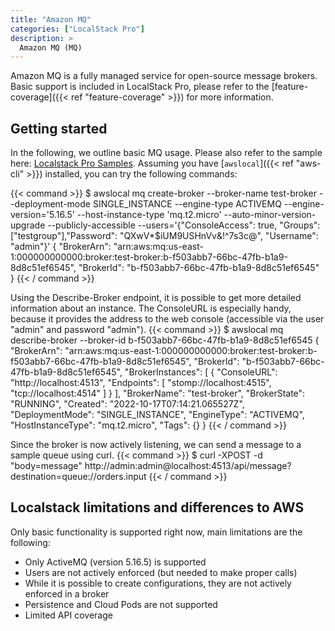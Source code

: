 ```yaml
---
title: "Amazon MQ"
categories: ["LocalStack Pro"]
description: >
  Amazon MQ (MQ)
---
```


Amazon MQ is a fully managed service for open-source message brokers.
Basic support is included in LocalStack Pro, please refer to the [feature-coverage]({{< ref "feature-coverage" >}}) for more information.

## Getting started
In the following, we outline basic MQ usage. Please also refer to the sample here: [Localstack Pro Samples](https://github.com/localstack/localstack-pro-samples/tree/master/mq-broker).
Assuming you have [`awslocal`]({{< ref "aws-cli" >}}) installed, you can try the following commands:

{{< command >}}
$ awslocal mq create-broker --broker-name test-broker --deployment-mode SINGLE_INSTANCE --engine-type ACTIVEMQ --engine-version='5.16.5' --host-instance-type 'mq.t2.micro' --auto-minor-version-upgrade --publicly-accessible --users='{"ConsoleAccess": true, "Groups": ["testgroup"],"Password": "QXwV*$iUM9USHnVv&!^7s3c@", "Username": "admin"}'
{
    "BrokerArn": "arn:aws:mq:us-east-1:000000000000:broker:test-broker:b-f503abb7-66bc-47fb-b1a9-8d8c51ef6545",
    "BrokerId": "b-f503abb7-66bc-47fb-b1a9-8d8c51ef6545"
}
{{< / command >}}

Using the Describe-Broker endpoint, it is possible to get more detailed information about an instance. The ConsoleURL is especially handy, because it provides the address to the web console (accessible via the user "admin" and password "admin").
{{< command >}}
$ awslocal mq describe-broker --broker-id b-f503abb7-66bc-47fb-b1a9-8d8c51ef6545
{
    "BrokerArn": "arn:aws:mq:us-east-1:000000000000:broker:test-broker:b-f503abb7-66bc-47fb-b1a9-8d8c51ef6545",
    "BrokerId": "b-f503abb7-66bc-47fb-b1a9-8d8c51ef6545",
    "BrokerInstances": [
        {
            "ConsoleURL": "http://localhost:4513",
            "Endpoints": [
                "stomp://localhost:4515",
                "tcp://localhost:4514"
            ]
        }
    ],
    "BrokerName": "test-broker",
    "BrokerState": "RUNNING",
    "Created": "2022-10-17T07:14:21.065527Z",
    "DeploymentMode": "SINGLE_INSTANCE",
    "EngineType": "ACTIVEMQ",
    "HostInstanceType": "mq.t2.micro",
    "Tags": {}
}
{{< / command >}}

Since the broker is now actively listening, we can send a message to a sample queue using curl.
{{< command >}}
$ curl -XPOST -d "body=message" http://admin:admin@localhost:4513/api/message\?destination\=queue://orders.input
{{< / command >}}


## Localstack limitations and differences to AWS
Only basic functionality is supported right now, main limitations are the following:
* Only ActiveMQ (version 5.16.5) is supported
* Users are not actively enforced (but needed to make proper calls)
* While it is possible to create configurations, they are not actively enforced in a broker
* Persistence and Cloud Pods are not supported
* Limited API coverage